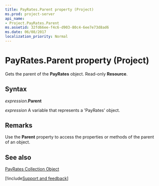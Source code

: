 ```yaml
---
title: PayRates.Parent property (Project)
ms.prod: project-server
api_name:
- Project.PayRates.Parent
ms.assetid: 32fd66ee-f4c6-d903-80c4-6ee7e73d8ad6
ms.date: 06/08/2017
localization_priority: Normal
---
```



# PayRates.Parent property (Project)

Gets the parent of the  **PayRates** object. Read-only **Resource**.


## Syntax

_expression_.**Parent**

_expression_ A variable that represents a 'PayRates' object.


## Remarks

Use the  **Parent** property to access the properties or methods of the parent of an object.


## See also


[PayRates Collection Object](Project.payrates.md)

[!include[Support and feedback](~/includes/feedback-boilerplate.md)]